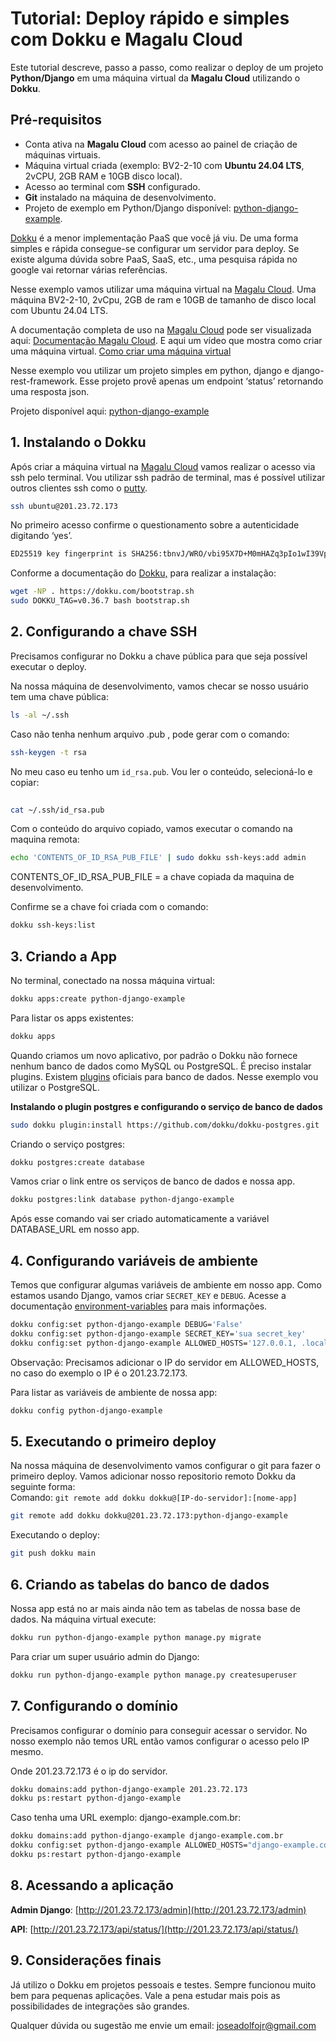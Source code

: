 ﻿# Tutorial: Deploy rápido e simples com Dokku e Magalu Cloud  
  
Este tutorial descreve, passo a passo,  como realizar o deploy de um projeto **Python/Django** em uma máquina virtual da **Magalu Cloud** utilizando o **Dokku**.  
  
## Pré-requisitos  
  
- Conta ativa na **Magalu Cloud** com acesso ao painel de criação de máquinas virtuais.  
- Máquina virtual criada (exemplo: BV2-2-10 com **Ubuntu 24.04 LTS**, 2vCPU, 2GB RAM e 10GB disco local).  
- Acesso ao terminal com **SSH** configurado.  
- **Git** instalado na máquina de desenvolvimento.  
- Projeto de exemplo em Python/Django disponível: [python-django-example](https://github.com/juniorcarvalho/python-django-example).   
  
  
[Dokku](http://Dokku.viewdocs.io/Dokku/) é a menor implementação PaaS que você já viu. De uma forma simples e rápida consegue-se configurar um servidor para deploy. Se existe alguma dúvida sobre PaaS, SaaS, etc., uma pesquisa rápida no google vai retornar várias referências.  
  
Nesse exemplo vamos utilizar uma máquina virtual na [Magalu Cloud](http://magalu.cloud). Uma máquina BV2-2-10, 2vCpu, 2GB de ram e 10GB de tamanho de disco local com Ubuntu 24.04 LTS.  
  
A documentação completa de uso na [Magalu Cloud](http://magalu.cloud) pode ser visualizada aqui: [Documentação Magalu Cloud](https://docs.magalu.cloud/docs/docs/). E aqui um vídeo que mostra como criar uma máquina virtual. [Como criar uma máquina virtual](https://docs.magalu.cloud/docs/computing/virtual-machine/tutorials/create-virtual-machine)  
  
Nesse exemplo vou utilizar um projeto simples em python, django e django-rest-framework. Esse projeto provê apenas um endpoint ‘status’ retornando uma resposta json.  
  
Projeto disponível aqui: [python-django-example](https://github.com/juniorcarvalho/python-Django-example)  
  
## 1. Instalando o Dokku  
  
Após criar a máquina virtual na [Magalu Cloud](http://magalu.cloud) vamos realizar o acesso via ssh pelo terminal. Vou utilizar ssh padrão de terminal, mas é possível utilizar outros clientes ssh como o [putty](https://putty.org/index.html).  
  
```bash    
ssh ubuntu@201.23.72.173
```  
  
No primeiro acesso confirme o questionamento sobre a autenticidade digitando ‘yes’.  
  
```bash  
ED25519 key fingerprint is SHA256:tbnvJ/WRO/vbi95X7D+M0mHAZq3pIo1wI39VprSnx5Y.This key is not known by any other names.Are you sure you want to continue connecting (yes/no/[fingerprint])?
```  
  
Conforme a documentação do [Dokku,](https://Dokku.com/) para realizar a instalação:  
  
```bash  
wget -NP . https://dokku.com/bootstrap.sh  
sudo DOKKU_TAG=v0.36.7 bash bootstrap.sh  
```  
  
## 2. Configurando a chave SSH  
  
Precisamos configurar no Dokku a chave pública para que seja possível executar o deploy.  
  
Na nossa máquina de desenvolvimento, vamos checar se nosso usuário tem uma chave pública:  
  
```bash  
ls -al ~/.ssh
```    
Caso não tenha nenhum arquivo .pub , pode gerar com o comando:  
  
```bash  
ssh-keygen -t rsa
```    
No meu caso eu tenho um `id_rsa.pub`. Vou ler o conteúdo, selecioná-lo e copiar:  
  
```bash  
  
cat ~/.ssh/id_rsa.pub  
```  
  
Com o conteúdo do arquivo copiado, vamos executar o comando na maquina remota:  
 
```bash  
echo 'CONTENTS_OF_ID_RSA_PUB_FILE' | sudo dokku ssh-keys:add admin
```    
CONTENTS_OF_ID_RSA_PUB_FILE = a chave copiada da maquina de desenvolvimento.
  
Confirme se a chave foi criada com o comando:  
  
```bash  
dokku ssh-keys:list
```    
## 3. Criando a App  
  
No terminal, conectado na nossa máquina virtual:  
  
```bash  
dokku apps:create python-django-example  
```    
Para listar os apps existentes:  
  
```bash  
dokku apps
```    
Quando criamos um novo aplicativo, por padrão o Dokku não fornece nenhum banco de dados como MySQL ou PostgreSQL. É preciso instalar plugins. Existem [plugins](https://Dokku.com/docs/community/plugins/) oficiais para banco de dados. Nesse exemplo vou utilizar o PostgreSQL.  
  
**Instalando o plugin postgres e configurando o serviço de banco de dados**  
  
```bash  
sudo dokku plugin:install https://github.com/dokku/dokku-postgres.git
```  
  
Criando o serviço postgres:  
  
```bash  
dokku postgres:create database  
```  
Vamos criar o link entre os serviços de banco de dados e nossa app.  
  
```bash  
dokku postgres:link database python-django-example  
```  


Após esse comando vai ser criado automaticamente a variável DATABASE_URL em nosso app.  
  
## 4. Configurando variáveis de ambiente  
  
Temos que configurar algumas variáveis de ambiente em nosso app. Como estamos usando Django, vamos criar  `SECRET_KEY` e `DEBUG`. Acesse a documentação [environment-variables](https://Dokku.com/docs/configuration/environment-variables/) para mais informações.  
  
```bash  
dokku config:set python-django-example DEBUG='False'  
dokku config:set python-django-example SECRET_KEY='sua secret_key'  
dokku config:set python-django-example ALLOWED_HOSTS='127.0.0.1, .localhost,201.23.72.173'
```  
  
Observação: Precisamos adicionar o IP do servidor em ALLOWED_HOSTS, no caso do exemplo o IP é o 201.23.72.173.  
  
Para listar as variáveis de ambiente de nossa app:  
  
```bash  
dokku config python-django-example
```  
  
## 5. Executando o primeiro deploy  
  
Na nossa máquina de desenvolvimento vamos configurar o git para fazer o primeiro deploy. Vamos adicionar nosso repositorio remoto Dokku da seguinte forma:  
Comando: `git remote add dokku dokku@[IP-do-servidor]:[nome-app]`  
```bash  
git remote add dokku dokku@201.23.72.173:python-django-example
```  
  
Executando o deploy:  
  
```bash  
git push dokku main  
```  
  
## 6. Criando as tabelas do banco de dados  
  
Nossa app está no ar mais ainda não tem as tabelas de nossa base de dados. Na máquina virtual execute:  
  
```bash  
dokku run python-django-example python manage.py migrate
``` 

Para criar um super usuário admin do Django:  
  
```bash  
dokku run python-django-example python manage.py createsuperuser
```
  
## 7. Configurando o domínio  
  
Precisamos configurar o domínio para conseguir acessar o servidor. No nosso exemplo não temos URL então vamos configurar o acesso pelo IP mesmo.  

Onde 201.23.72.173 é o ip do servidor.  
```bash  
dokku domains:add python-django-example 201.23.72.173
dokku ps:restart python-django-example 
```  
  
Caso tenha uma URL exemplo: django-example.com.br:  
  
```bash  
dokku domains:add python-django-example django-example.com.br
dokku config:set python-django-example ALLOWED_HOSTS="django-example.com.br,127.0.0.1, .localhost"
dokku ps:restart python-django-example 
```  

## 8. Acessando a aplicação  
  
**Admin Django**: [http://201.23.72.173/admin](http://201.23.72.173/admin)  
  
**API**: [http://201.23.72.173/api/status/](http://201.23.72.173/api/status/)  
  
## 9. Considerações finais  
  
Já utilizo o Dokku em projetos pessoais e testes. Sempre funcionou muito bem para pequenas aplicações. Vale a pena estudar mais pois as possibilidades de integrações são grandes.   
  
Qualquer dúvida ou sugestão me envie um email: joseadolfojr@gmail.com
